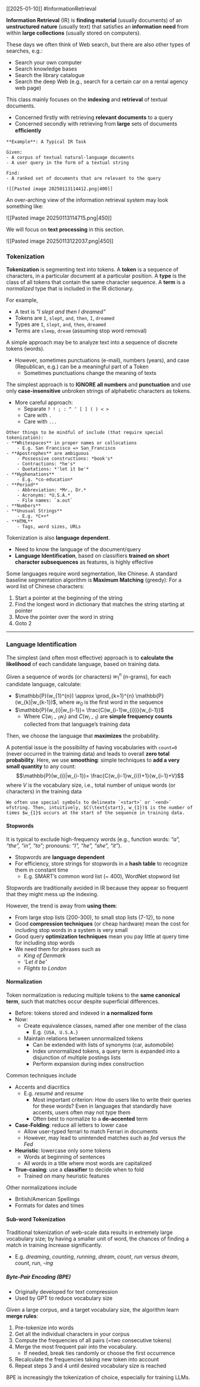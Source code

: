 [[2025-01-10]] #InformationRetrieval 

**Information Retrieval** (IR) is **finding material** (usually documents) of an **unstructured nature** (usually text) that satisfies an **information need** from within **large collections** (usually stored on computers).

These days we often think of Web search, but there are also other types of searches, e.g.:
- Search your own computer
- Search knowledge bases
- Search the library catalogue
- Search the deep Web (e.g., search for a certain car on a rental agency web page)

This class mainly focuses on the **indexing** and **retrieval** of textual documents.
- Concerned firstly with retrieving **relevant documents** to a query
- Concerned secondly with retrieving from **large** sets of documents **eﬃciently**

```ad-example
**Example**: A Typical IR Task

Given:
- A corpus of textual natural-language documents
- A user query in the form of a textual string

Find:
- A ranked set of documents that are relevant to the query

![[Pasted image 20250113114412.png|400]]
```

An over-arching view of the information retrieval system may look something like: 

![[Pasted image 20250113114715.png|450]]

We will focus on **text processing** in this section.

![[Pasted image 20250113122037.png|450]]

### Tokenization
**Tokenization** is segmenting text into tokens. A **token** is a sequence of characters, in a particular document at a particular position. A **type** is the class of all tokens that contain the same character sequence. A **term** is a *normalized* type that is included in the IR dictionary.

For example,
- A text is *"I slept and then I dreamed"*
- Tokens are `I`, `slept`, `and`, `then`, `I`, `dreamed`
- Types are `I`, `slept`, `and`, `then`, `dreamed`
- Terms are `sleep`, `dream` (assuming stop word removal)

A simple approach may be to analyze text into a sequence of discrete tokens (words).
- However, sometimes punctuations (e-mail), numbers (years), and case (Republican, e.g.) can be a meaningful part of a Token
	- Sometimes punctuations change the meaning of texts

The simplest approach is to **IGNORE** **all numbers** and **punctuation** and use only **case-insensitive** unbroken strings of alphabetic characters as tokens.
- More careful approach:
	- Separate `? ! ; : “ ‘ [ ] ( ) < >`
	- Care with `.` 
	- Care with `...`

```ad-note
Other things to be mindful of include (that require special tokenization):
- **Whitespaces** in proper names or collocations
	- E.g. San Francisco => San_Francisco
- **Apostrophes** are ambiguous
	- Possessive constructions: *book's*
	- Contractions: *he's*
	- Quotations: *'let it be'*
- **Hyphenations**
	- E.g. *co-education*
- **Period**
	- Abbreviation: *Mr., Dr.*
	- Acronyms: *U.S.A.*
	- File names: `a.out`
- **Numbers**
- **Unusual Strings**
	- E.g. *C++*
- **HTML**
	- Tags, word sizes, URLs
```

Tokenization is also **language dependent**.
- Need to know the language of the document/query
- **Language Identification**, based on classifiers **trained on short character subsequences** as features, is highly effective

Some languages require word segmentation, like Chinese. A standard baseline segmentation algorithm is **Maximum Matching** (greedy): For a word list of Chinese characters:
1. Start a pointer at the beginning of the string
2. Find the longest word in dictionary that matches the string starting at pointer
3. Move the pointer over the word in string
4. Goto 2

---
### Language Identification
The simplest (and often most effective) approach is to **calculate the likelihood** of each candidate language, based on training data.

Given a sequence of words (or characters) $w_{1}^{n}$ ($n$-grams), for each candidate language, calculate:
- $\mathbb{P}(w_{1}^{n}) \approx \prod_{k=1}^{n} \mathbb{P}(w_{k}|w_{k-1})$, where $w_{0}$ is the first word in the sequence
- $\mathbb{P}(w_{i}|w_{i-1})= \frac{C(w_{i-1}w_{i})}{w_{i-1}}$
	- Where $C(w_{i-1}w_{i})$ and $C(w_{i-1})$ are **simple frequency counts** collected from that language’s training data

Then, we choose the language that **maximizes** the probability.

A potential issue is the possibility of having vocabularies with `count=0` (never occurred in the training data) and leads to overall **zero total probability**. Here, we use **smoothing**: simple techniques to **add a very small quantity** to any count: $$\mathbb{P}(w_{i}|w_{i-1})= \frac{C(w_{i-1}w_{i})+1}{w_{i-1}+V}$$ where $V$ is the vocabulary size, i.e., total number of unique words (or characters) in the training data

```ad-note
We often use special symbols to delineate `<start>` or `<end>` ofstring. Then, intuitively, $C(\text{start}, w_{1})$ is the number of times $w_{1}$ occurs at the start of the sequence in training data.
```

#### Stopwords
It is typical to exclude high-frequency words (e.g., function words: *“a”, “the”, “in”, “to”*; pronouns: *“I”, “he”, “she”, “it”*).
- Stopwords are **language dependent**
- For efficiency, store strings for stopwords in a **hash table** to recognize them in constant time
	- E.g. SMART’s common word list (~ 400), WordNet stopword list

Stopwords are traditionally avoided in IR because they appear so frequent that they might mess up the indexing.

However, the trend is away from **using them**: 
- From large stop lists (200-300), to small stop lists (7-12), to none
- Good **compression techniques** (or cheap hardware) mean the cost for including stop words in a system is very small
- Good query **optimization techniques** mean you pay little at query time for including stop words
- We need them for phrases such as
	- *King of Denmark*
	- *'Let it be'*
	- *Flights to London*

#### Normalization
Token normalization is reducing multiple tokens to the **same canonical term**, such that matches occur despite superficial differences.
- Before: tokens stored and indexed in **a normalized form**
- Now:
	- Create equivalence classes, named after one member of the class
		- E.g. `{USA, U.S.A.}`
	- Maintain relations between unnormalized tokens
		- Can be extended with lists of synonyms (car, automobile)
		- Index unnormalized tokens, a query term is expanded into a disjunction of multiple postings lists
		- Perform expansion during index construction

Common techniques include
- Accents and diacritics
	- E.g. *resumé* and *resume*
		- Most important criterion: How do users like to write their queries for these words? Even in languages that standardly have accents, users often may not type them
		- Often best to normalize to a **de-accented** term
- **Case-Folding**: reduce all letters to lower case
	- Allow user-typed ferrari to match Ferrari in documents
	- However, may lead to unintended matches such as *fed* versus *the Fed*
- **Heuristic**: lowercase only some tokens
	- Words at beginning of sentences
	- All words in a title where most words are capitalized
- **True-casing**: use a **classifier** to decide when to fold
	- Trained on many heuristic features

Other normalizations include
- British/American Spellings
- Formats for dates and times

#### Sub-word Tokenization
Traditional tokenization of web-scale data results in extremely large vocabulary size; by having a smaller unit of word, the chances of finding a match in training increase significantly.
- E.g. *dreaming*, *counting*, *running*, *dream*, *count*, *run* versus *dream*, *count*, *run*, *-ing*

##### Byte-Pair Encoding (BPE)
- Originally developed for text compression
- Used by GPT to reduce vocabulary size

Given a large corpus, and a target vocabulary size, the algorithm learn **merge rules**:
1. Pre-tokenize into words
2. Get all the individual characters in your corpus
3. Compute the frequencies of all pairs (=two consecutive tokens)
4. Merge the most frequent pair into the vocabulary.
	- If needed, break ties randomly or choose the first occurrence
1. Recalculate the frequencies taking new token into account
2. Repeat steps 3 and 4 until desired vocabulary size is reached

BPE is increasingly the tokenization of choice, especially for training LLMs.
